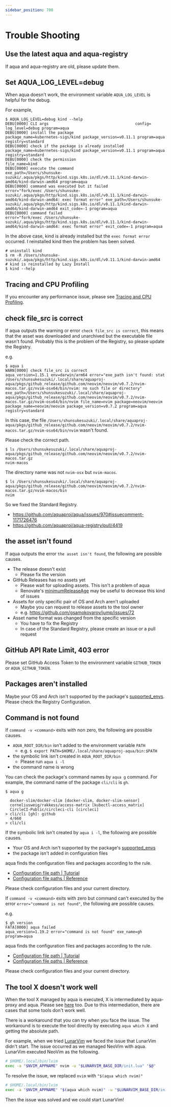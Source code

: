 ```yaml
---
sidebar_position: 700
---
```


# Trouble Shooting

## Use the latest aqua and aqua-registry

If aqua and aqua-registry are old, please update them.

## Set AQUA_LOG_LEVEL=debug

When aqua doesn't work, the environment variable `AQUA_LOG_LEVEL` is helpful for the debug.

For example,

```console
$ AQUA_LOG_LEVEL=debug kind --help
DEBU[0000] CLI args                                      config= log_level=debug program=aqua
DEBU[0000] install the package                           package_name=kubernetes-sigs/kind package_version=v0.11.1 program=aqua registry=standard
DEBU[0000] check if the package is already installed     package_name=kubernetes-sigs/kind package_version=v0.11.1 program=aqua registry=standard
DEBU[0000] check the permission                          file_name=kind
DEBU[0000] execute the command                           exe_path=/Users/shunsuke-suzuki/.aqua/pkgs/http/kind.sigs.k8s.io/dl/v0.11.1/kind-darwin-amd64/kind-darwin-amd64 program=aqua
DEBU[0000] command was executed but it failed            error="fork/exec /Users/shunsuke-suzuki/.aqua/pkgs/http/kind.sigs.k8s.io/dl/v0.11.1/kind-darwin-amd64/kind-darwin-amd64: exec format error" exe_path=/Users/shunsuke-suzuki/.aqua/pkgs/http/kind.sigs.k8s.io/dl/v0.11.1/kind-darwin-amd64/kind-darwin-amd64 exit_code=-1 program=aqua
DEBU[0000] command failed                                error="fork/exec /Users/shunsuke-suzuki/.aqua/pkgs/http/kind.sigs.k8s.io/dl/v0.11.1/kind-darwin-amd64/kind-darwin-amd64: exec format error" exit_code=-1 program=aqua
```

In the above case, kind is already installed but the `exec format error` occurred. I reinstalled kind then the problem has been solved.

```console
# uninstall kind
$ rm -R /Users/shunsuke-suzuki/.aqua/pkgs/http/kind.sigs.k8s.io/dl/v0.11.1/kind-darwin-amd64
# kind is reinstalled by Lazy Install
$ kind --help
```

## Tracing and CPU Profiling

If you encounter any performance issue, please see [Tracing and CPU Profiling](/docs/reference/config/trace-profile).

## check file_src is correct

If aqua outputs the warning or error `check file_src is correct`,
this means that the asset was downloaded and unarchived but the executable file wasn't found.
Probably this is the problem of the Registry, so please update the Registry.

e.g.

```console
$ aqua i
WARN[0000] check file_src is correct                     aqua_version=1.15.1 env=darwin/arm64 error="exe_path isn't found: stat /Users/shunsukesuzuki/.local/share/aquaproj-aqua/pkgs/github_release/github.com/neovim/neovim/v0.7.2/nvim-macos.tar.gz/nvim-osx64/bin/nvim: no such file or directory" exe_path=/Users/shunsukesuzuki/.local/share/aquaproj-aqua/pkgs/github_release/github.com/neovim/neovim/v0.7.2/nvim-macos.tar.gz/nvim-osx64/bin/nvim file_name=nvim package=neovim/neovim package_name=neovim/neovim package_version=v0.7.2 program=aqua registry=standard
```

In this case, the file `/Users/shunsukesuzuki/.local/share/aquaproj-aqua/pkgs/github_release/github.com/neovim/neovim/v0.7.2/nvim-macos.tar.gz/nvim-osx64/bin/nvim` wasn't found.

Please check the correct path.

```console
$ ls /Users/shunsukesuzuki/.local/share/aquaproj-aqua/pkgs/github_release/github.com/neovim/neovim/v0.7.2/nvim-macos.tar.gz
nvim-macos
```

The directory name was not `nvim-osx` but `nvim-macos`.

```console
$ ls /Users/shunsukesuzuki/.local/share/aquaproj-aqua/pkgs/github_release/github.com/neovim/neovim/v0.7.2/nvim-macos.tar.gz/nvim-macos/bin 
nvim
```

So we fixed the Standard Registry.

* https://github.com/aquaproj/aqua/issues/970#issuecomment-1171726476
* https://github.com/aquaproj/aqua-registry/pull/4419

## the asset isn't found

If aqua outputs the error `the asset isn't found`, the following are possible causes.

* The release doesn't exist
  * Please fix the version
* GitHub Releases has no assets yet
  * Please wait for uploading assets. This isn't a problem of aqua
  * Renovate's [minimumReleaseAge](https://docs.renovatebot.com/configuration-options/#minimumreleaseage) may be useful to decrease this kind of issues
* Assets for only specific pair of OS and Arch aren't uploaded
  * Maybe you can request to release assets to the tool owner
  * e.g. https://github.com/gsamokovarov/jump/issues/72
* Asset name format was changed from the specific version
  * You have to fix the Registry
  * In case of the Standard Registry, please create an issue or a pull request

## GitHub API Rate Limit, 403 error

Please set GitHub Access Token to the environment variable `GITHUB_TOKEN` or `AQUA_GITHUB_TOKEN`.

## Packages aren't installed

Maybe your OS and Arch isn't supported by the package's [supported_envs](/docs/reference/registry-config/supported-envs).
Please check the Registry Configuration.

## Command is not found

If `command -v <command>` exits with non zero, the following are possible causes.

* `AQUA_ROOT_DIR/bin` isn't added to the environment variable `PATH`
  * e.g. `$ export PATH=$HOME/.local/share/aquaproj-aqua/bin:$PATH`
* the symbolic link isn't created in `AQUA_ROOT_DIR/bin`
  * Please run `aqua i -l`
* the command name is wrong

You can check the package's command names by `aqua g` command.
For example, the command name of the package `cli/cli` is `gh`.

```console
$ aqua g
```

```
  docker-slim/docker-slim [docker-slim, docker-slim-sensor]
  corneliusweig/rakkess/access-matrix [kubectl-access_matrix]
  CircleCI-Public/circleci-cli [circleci]
> cli/cli [gh]: github
  4/660
> cli/cli
```

If the symbolic link isn't created by `aqua i -l`, the following are possible causes.

* Your OS and Arch isn't supported by the package's [supported_envs](/docs/reference/registry-config/supported-envs)
* the package isn't added in configuration files

aqua finds the configuration files and packages according to the rule.

* [Configuration file path | Tutorial](/docs/tutorial/config-path)
* [Configuration file paths | Reference](/docs/reference/config#configuration-file-path)

Please check configuration files and your current directory.

If `command -v <command>` exits with zero but command can't executed by the error `error="command is not found"`, the following are possible causes.

e.g.

```console
$ gh version
FATA[0000] aqua failed                                   aqua_version=1.19.2 error="command is not found" exe_name=gh program=aqua
```

aqua finds the configuration files and packages according to the rule.

* [Configuration file path | Tutorial](/docs/tutorial/config-path)
* [Configuration file paths | Reference](/docs/reference/config#configuration-file-path)

Please check configuration files and your current directory.

## The tool X doesn't work well

When the tool X managed by aqua is executed, X is intermediated by aqua-proxy and aqua.
Please see [here](/docs/reference/execve-2) too.
Due to this intermediation, there are cases that some tools don't work well.

There is a workaround that you can try when you face the issue.
The workaround is to execute the tool directly by executing `aqua which X` and getting the absolute path.

For example, when we tried [LunarVim](https://www.lunarvim.org/) we faced the issue that LunarVim didn't start.
The issue occurred as we managed NeoVim with aqua.
LunarVim executed NeoVim as the following.

```sh
# $HOME/.local/bin/lvim
exec -a "$NVIM_APPNAME" nvim -u "$LUNARVIM_BASE_DIR/init.lua" "$@"
```

To resolve the issue, we replaced `nvim` with `"$(aqua which nvim)"`

```sh
# $HOME/.local/bin/lvim
exec -a "$NVIM_APPNAME" "$(aqua which nvim)" -u "$LUNARVIM_BASE_DIR/init.lua" "$@"
```

Then the issue was solved and we could start LunarVim!
